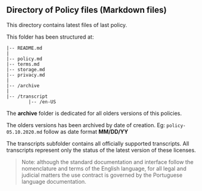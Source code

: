 ## Directory of Policy files (Markdown files)

This directory contains latest files of last policy.

This folder has been structured at:

```none
|-- README.md
|
|-- policy.md
|-- terms.md
|-- storage.md
|-- privacy.md
|
|-- /archive
|
|-- /transcript
        |-- /en-US
```

The **archive** folder is dedicated for all olders versions of this policies.

The olders versions has been archived by date of creation. Eg: `policy-05.10.2020.md` follow as date format **MM/DD/YY**


The transcripts subfolder contains all officially supported transcripts. All transcripts represent only the status of the latest version of these licenses.


> Note: although the standard documentation and interface follow the nomenclature and terms of the English language, for all legal and judicial matters the use contract is governed by the Portuguese language documentation.